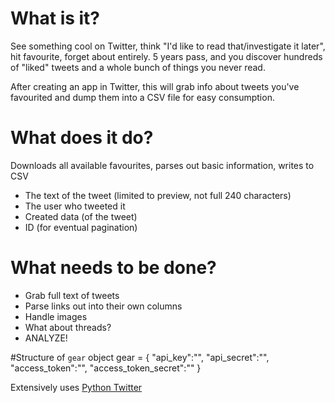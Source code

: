 # What is it?
See something cool on Twitter, think "I'd like to read that/investigate it later", hit favourite, forget about entirely. 5 years pass, and you discover hundreds of "liked" tweets and a whole bunch of things you never read.

After creating an app in Twitter, this will grab info about tweets you've favourited and dump them into a CSV file for easy consumption.
# What does it do?
Downloads all available favourites, parses out basic information, writes to CSV
- The text of the tweet (limited to preview, not full 240 characters)
- The user who tweeted it
- Created data (of the tweet)
- ID (for eventual pagination)
# What needs to be done?
- Grab full text of tweets
- Parse links out into their own columns
- Handle images
- What about threads?
- ANALYZE!

#Structure of `gear` object
gear = {
  "api_key":"",
  "api_secret":"",
  "access_token":"",
  "access_token_secret":""
}

Extensively uses [Python Twitter](https://github.com/bear/python-twitter)
